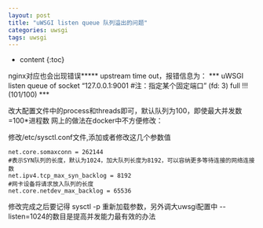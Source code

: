 ```yaml
---
layout: post
title: "uWSGI listen queue 队列溢出的问题"
categories: uwsgi
tags: uwsgi
---
```


* content
{:toc}

nginx对应也会出现错误***** upstream time out，报错信息为：
*** uWSGI listen queue of socket “127.0.0.1:9001 #注：指定某个固定端口” (fd: 3) full !!! (101/100) ***

改大配置文件中的process和threads即可，默认队列为100，即使最大并发数=100*进程数
网上的做法在docker中不方便修改：

修改/etc/sysctl.conf文件,添加或者修改这几个参数值

	net.core.somaxconn = 262144
	​#表示SYN队列的长度，默认为1024，加大队列长度为8192，可以容纳更多等待连接的网络连接数
	net.ipv4.tcp_max_syn_backlog = 8192
	#网卡设备将请求放入队列的长度
	net.core.netdev_max_backlog = 65536

修改完成之后要记得 sysctl -p 重新加载参数，另外调大uwsgi配置中 --listen=1024的数目是提高并发能力最有效的办法
